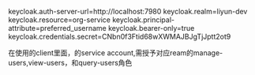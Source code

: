 keycloak.auth-server-url=http://localhost:7980
keycloak.realm=liyun-dev
keycloak.resource=org-service
keycloak.principal-attribute=preferred_username
keycloak.bearer-only=true
keycloak.credentials.secret=CNbn0f3Ftid68wXWMAJBJgTjJptt2ot9

在使用的client里面，的service account,需授予对应ream的manage-users,view-users，和query-users角色
